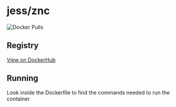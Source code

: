 # jess/znc

![Docker Pulls](https://img.shields.io/docker/pulls/jess/znc)



## Registry

[View on DockerHub](https://hub.docker.com/r/jess/znc)

## Running

Look inside the Dockerfile to find the commands needed to run the container
